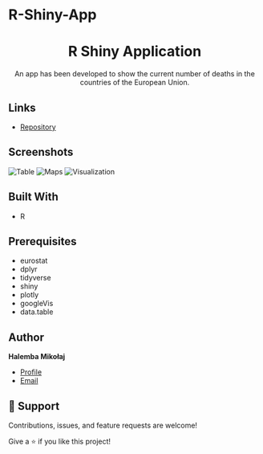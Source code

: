 # R-Shiny-App
<h1 align="center">R Shiny Application</h1>

<p align="center"> An app has been developed to show the current number of deaths in the countries of the European Union.</p>

## Links

- [Repository](https://github.com/mikolaj-halemba/R-Shiny-App "<R Shiny App> Repository")

## Screenshots

![Table]()
![Maps]()
![Visualization]()

## Built With

- R

## Prerequisites
- eurostat
- dplyr
- tidyverse
- shiny
- plotly
- googleVis
- data.table



## Author

**Halemba Mikołaj**


- [Profile](https://github.com/mikolaj-halemba "Halemba Mikołaj")
- [Email](mailto:mikolaj.halemba96@gmail.com?subject=Hi "Hi!")


## 🤝 Support

Contributions, issues, and feature requests are welcome!

Give a ⭐️ if you like this project!


